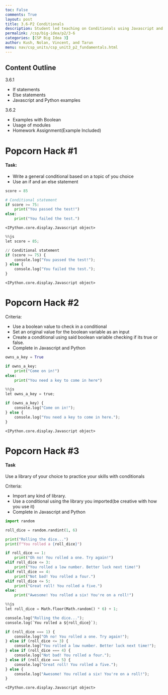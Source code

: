 ```yaml
---
toc: False
comments: True
layout: post
title: 3.6-P2 Conditionals
description: Student led teaching on Conditionals using Javascript and Python
permalink: /csp/big-idea/p2/3-6
categories: [CSP Big Idea 3]
author: Kush, Nolan, Vincent, and Tarun
menu: nav/csp_units/csp_unit3_p2_fundamentals.html
---
```


## Content Outline

3.6.1
- If statements
- Else statements
- Javascript and Python examples


3.6.2
- Examples with Boolean
- Usage of modules
- Homework Assignment(Example Included)


# Popcorn Hack #1

#### Task:

- Write a general conditional based on a topic of you choice
- Use an if and an else statement 




```python
score = 85

# Conditional statement
if score >= 75:
    print("You passed the test!")
else:
    print("You failed the test.")
```


    <IPython.core.display.Javascript object>



```python
%%js
let score = 85;

// Conditional statement
if (score >= 75) {
    console.log("You passed the test!");
} else {
    console.log("You failed the test.");
}

```


    <IPython.core.display.Javascript object>


# Popcorn Hack #2

Criteria:
- Use a boolean value to check in a conditional
- Set an original value for the boolean variable as an input
- Create a conditional using said boolean variable checking if its true or false.
- Complete in Javascript and Python


```python
owns_a_key = True

if owns_a_key:
    print("Come on in!")
else:
    print("You need a key to come in here")
```


```python
%%js
let owns_a_key = true;

if (owns_a_key) {
    console.log("Come on in!");
} else {
    console.log("You need a key to come in here.");
}

```


    <IPython.core.display.Javascript object>


# Popcorn Hack #3

#### Task


Use a library of your choice to practice your skills with conditionals

Criteria: 
- Import any kind of library.
- Use a conditional using the library you imported(be creative with how you use it)
- Complete in Javascript and Python


```python
import random

roll_dice = random.randint(1, 6)

print("Rolling the dice...")
print(f"You rolled a {roll_dice}")

if roll_dice == 1:
    print("Oh no! You rolled a one. Try again!")
elif roll_dice <= 3:
    print("You rolled a low number. Better luck next time!")
elif roll_dice == 4:
    print("Not bad! You rolled a four.")
elif roll_dice <= 5:
    print("Great roll! You rolled a five.")
else:
    print("Awesome! You rolled a six! You're on a roll!")
```


```python
%%js
let roll_dice = Math.floor(Math.random() * 6) + 1;

console.log("Rolling the dice...");
console.log(`You rolled a ${roll_dice}`);

if (roll_dice === 1) {
    console.log("Oh no! You rolled a one. Try again!");
} else if (roll_dice <= 3) {
    console.log("You rolled a low number. Better luck next time!");
} else if (roll_dice === 4) {
    console.log("Not bad! You rolled a four.");
} else if (roll_dice === 5) {
    console.log("Great roll! You rolled a five.");
} else {
    console.log("Awesome! You rolled a six! You're on a roll!");
}
```


    <IPython.core.display.Javascript object>

